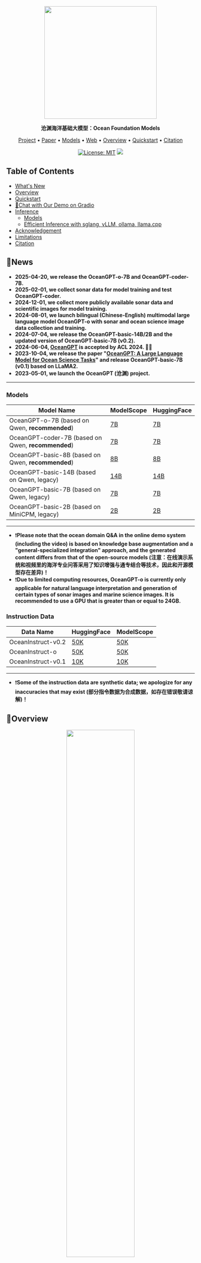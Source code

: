 
<div align="center">
<img src="figs/logo.jpg" width="300px">

**沧渊海洋基础大模型：Ocean Foundation Models**

<p align="center">
  <a href="https://github.com/zjunlp/OceanGPT">Project</a> •
  <a href="https://arxiv.org/abs/2310.02031">Paper</a> •
  <a href="https://huggingface.co/collections/zjunlp/oceangpt-664cc106358fdd9f09aa5157">Models</a> •
  <a href="http://oceangpt.blue/">Web</a> •
  <a href="#overview">Overview</a> •
  <a href="#quickstart">Quickstart</a> •
  <a href="#citation">Citation</a>
</p>

[![License: MIT](https://img.shields.io/badge/License-MIT-green.svg)](https://opensource.org/licenses/MIT)
![](https://img.shields.io/badge/PRs-Welcome-red)  


</div>

## Table of Contents

- <a href="#news">What's New</a>
- <a href="#overview">Overview</a>
- <a href="#quickstart">Quickstart</a>
- <a href="#chat-with-our-demo-on-gradio"> 🤗Chat with Our Demo on Gradio</a>
- <a href="#inference">Inference</a>
    - <a href="#models">Models</a>
    - <a href="#efficient-inference-with-sglang-vllm-ollama-llamacpp">Efficient Inference with sglang, vLLM, ollama, llama.cpp</a>
- <a href="#acknowledgement">Acknowledgement</a>
- <a href="#limitations">Limitations</a>
- <a href="#citation">Citation</a>

## 🔔News
- **2025-04-20, we release the OceanGPT-o-7B and OceanGPT-coder-7B.**
- **2025-02-01, we collect sonar data for model training and test OceanGPT-coder.**
- **2024-12-01, we collect more publicly available sonar data and scientific images for model training.**
- **2024-08-01, we launch bilingual (Chinese-English) multimodal large language model OceanGPT-o with sonar and ocean science image data collection and training.**
- **2024-07-04, we release the OceanGPT-basic-14B/2B and the updated version of OceanGPT-basic-7B (v0.2).**
- **2024-06-04, [OceanGPT](https://arxiv.org/abs/2310.02031) is accepted by ACL 2024. 🎉🎉**
- **2023-10-04, we release the paper "[OceanGPT: A Large Language Model for Ocean Science Tasks](https://arxiv.org/abs/2310.02031)" and release OceanGPT-basic-7B (v0.1) based on LLaMA2.**
- **2023-05-01, we launch the OceanGPT (沧渊) project.**
---

### Models

| Model Name        |        ModelScope                                                                                                              | HuggingFace                                                               |
|-------------------|-----------------------------------------------------------------------------------|-----------------------------------------------------------------------------------------|     
| OceanGPT-o-7B (based on Qwen, **recommended**)                      |<a href="https://modelscope.cn/models/ZJUNLP/OceanGPT-o-7B" target="_blank">7B</a>   | <a href="https://huggingface.co/zjunlp/OceanGPT-o-7B" target="_blank">7B</a> |
| OceanGPT-coder-7B (based on Qwen, **recommended**)                                                                      | <a href="https://modelscope.cn/models/ZJUNLP/OceanGPT-coder-7B" target="_blank">7B</a>                                                                        | <a href="https://huggingface.co/zjunlp/OceanGPT-coder-7B" target="_blank">7B</a>     
| OceanGPT-basic-8B (based on Qwen, **recommended**) |<a href="https://www.modelscope.cn/models/ZJUNLP/OceanGPT-basic-8B" target="_blank">8B</a>   | <a href="https://huggingface.co/zjunlp/OceanGPT-basic-8B" target="_blank">8B</a> |
| OceanGPT-basic-14B (based on Qwen, legacy) |<a href="https://modelscope.cn/models/ZJUNLP/OceanGPT-14B-v0.1" target="_blank">14B</a>   | <a href="https://huggingface.co/zjunlp/OceanGPT-14B-v0.1" target="_blank">14B</a> |
| OceanGPT-basic-7B (based on Qwen, legacy) |  <a href="https://modelscope.cn/models/ZJUNLP/OceanGPT-7b-v0.2" target="_blank">7B</a>    |  <a href="https://huggingface.co/zjunlp/OceanGPT-7b-v0.2" target="_blank">7B</a>   |
| OceanGPT-basic-2B (based on MiniCPM, legacy) | <a href="https://modelscope.cn/models/ZJUNLP/OceanGPT-2B-v0.1" target="_blank">2B</a>    |  <a href="https://huggingface.co/zjunlp/OceanGPT-2B-v0.1" target="_blank">2B</a>   |


---

- ❗**Please note that the ocean domain Q&A in the online demo system (including the video) is based on knowledge base augmentation and a "general-specialized integration" approach, and the generated content differs from that of the open-source models (注意：在线演示系统和视频里的海洋专业问答采用了知识增强与通专结合等技术，因此和开源模型存在差异)！**
- ❗**Due to limited computing resources, OceanGPT-o is currently only applicable for natural language interpretation and generation of certain types of sonar images and marine science images. It is recommended to use a GPU that is greater than or equal to 24GB.**

### Instruction Data

| Data Name        | HuggingFace                                                                                                                    | ModelScope                                                                |
|-------------------|----------------------------------------------------------------------------------- |-----------------------------------------------------------------------------------------|
| OceanInstruct-v0.2  | <a href="https://huggingface.co/datasets/zjunlp/OceanInstruct-v0.2" target="_blank">50K</a>   | <a href="https://modelscope.cn/datasets/ZJUNLP/OceanInstruct-v0.2" target="_blank">50K</a> |
| OceanInstruct-o  | <a href="https://huggingface.co/datasets/zjunlp/OceanInstruct-o" target="_blank">50K</a>  | <a href="https://modelscope.cn/datasets/ZJUNLP/OceanInstruct-o" target="_blank">50K</a> |
| OceanInstruct-v0.1  | <a href="https://huggingface.co/datasets/zjunlp/OceanInstruct-v0.1" target="_blank">10K</a>  | <a href="https://modelscope.cn/datasets/ZJUNLP/OceanInstruct-v0.1" target="_blank">10K</a> |
---
- ❗**Some of the instruction data are synthetic data; we apologize for any inaccuracies that may exist (部分指令数据为合成数据，如存在错误敬请谅解)！**

## 🌟Overview

<div align="center">
<img src="figs/overview.png" width="60%">
</div>

This is the OceanGPT (沧渊) project, which aims to build ocean foundation model.

- ❗**Disclaimer: This project is purely an academic exploration rather than a product(本项目仅为学术探索并非产品应用). Please be aware that due to the inherent limitations of large language models, there may be issues such as hallucinations.**

<div align="center">
<img src="figs/vedio.gif" width="60%">
</div>


## ⏩Quickstart

```
conda create -n py3.11 python=3.11
conda activate py3.11
pip install -r requirements.txt
```

### Download the model
#### Download from HuggingFace
```shell
git lfs install
git clone https://huggingface.co/zjunlp/OceanGPT-14B-v0.1
```
or
```
huggingface-cli download --resume-download zjunlp/OceanGPT-14B-v0.1 --local-dir OceanGPT-14B-v0.1 --local-dir-use-symlinks False
```
#### Download from WiseModel
```shell
git lfs install
git clone https://www.wisemodel.cn/zjunlp/OceanGPT-14B-v0.1.git
```
#### Download from ModelScope
```shell
git lfs install
git clone https://www.modelscope.cn/ZJUNLP/OceanGPT-14B-v0.1.git
```

### Inference
#### Inference by HuggingFace	
```python
from transformers import AutoModelForCausalLM, AutoTokenizer
import torch

device = "cuda" # the device to load the model onto
path = 'YOUR-MODEL-PATH'

model = AutoModelForCausalLM.from_pretrained(
    path,
    torch_dtype=torch.bfloat16,
    device_map="auto"
)
tokenizer = AutoTokenizer.from_pretrained(path)

prompt = "Which is the largest ocean in the world?"
messages = [
    {"role": "system", "content": "You are a helpful assistant."},
    {"role": "user", "content": prompt}
]
text = tokenizer.apply_chat_template(
    messages,
    tokenize=False,
    add_generation_prompt=True
)
model_inputs = tokenizer([text], return_tensors="pt").to(device)

generated_ids = model.generate(
    model_inputs.input_ids,
    max_new_tokens=512
)
generated_ids = [
    output_ids[len(input_ids):] for input_ids, output_ids in zip(model_inputs.input_ids, generated_ids)
]

response = tokenizer.batch_decode(generated_ids, skip_special_tokens=True)[0]
```
#### Inference by vllm
```python
from transformers import AutoTokenizer
from vllm import LLM, SamplingParams

path = 'YOUR-MODEL-PATH'

tokenizer = AutoTokenizer.from_pretrained(path)

prompt = "Which is the largest ocean in the world?"
messages = [
    {"role": "system", "content": "You are a helpful assistant."},
    {"role": "user", "content": prompt}
]
text = tokenizer.apply_chat_template(
    messages,
    tokenize=False,
    add_generation_prompt=True
)

sampling_params = SamplingParams(temperature=0.8, top_k=50)
llm = LLM(model=path)

response = llm.generate(text, sampling_params)
```

## 🤗Chat with Our Demo on Gradio

### Local WebUI Demo
You can easily deploy the interactive interface locally using the code we provide.

> 🔧 Before running, modify the model path (OceanGPT/OceanGPT-o/OceanGPT-coder's path) in app.py to your local model path.

```python
python app.py
```
Open `https://localhost:7860/` in browser and enjoy the interaction with OceanGPT.

### Online Demo <!-- omit in toc --> 

We provide users with an interactive Gradio demo accessible online.

Here is the demo about using OceanGPT:
<table>
    <tr>
        <td><img src="figs/3.png"></td>
        <td><img src="figs/4.png"></td>
    </tr>
</table>

1. Input your query (optional: upload an Word/PDF).

2. Choose the generation hyparameters.

3. Run and get results.

Here is the demo about using OceanGPT-o:
<table>
    <tr>
        <td><img src="figs/1.png"></td>
        <td><img src="figs/2.png"></td>
    </tr>
</table>

1. Input your query and upload an image.

2. Choose the generation hyparameters.

3. Run and get results.

Here is the demo about using OceanGPT-coder:
<table>
    <tr>
        <td><img src="figs/5.png"></td>
        <td><img src="figs/6.png"></td>
    </tr>
</table>

1. Input your query.

2. Choose the generation hyparameters.
  
3. Run and get code.

## 📌Inference

### Efficient Inference with sglang, vLLM, ollama, llama.cpp


<details>
<summary> sglang now officially supports Models based Qwen2.5-VL and Qwen2.5. Click to see. </summary>

1. Install sglang:
```shell
pip install --upgrade pip
pip install uv
uv pip install "sglang[all]>=0.4.6.post4"
```

2. Launch Server:
```python
import requests
from openai import OpenAI
from sglang.test.test_utils import is_in_ci

if is_in_ci():
    from patch import launch_server_cmd
else:
    from sglang.utils import launch_server_cmd

from sglang.utils import wait_for_server, print_highlight, terminate_process


server_process, port = launch_server_cmd(
    "python3 -m sglang.launch_server --model-path zjunlp/OceanGPT-o-7B --host 0.0.0.0"
)

wait_for_server(f"http://localhost:{port}")
```

3. Chat with Model
```python
import requests

url = f"http://localhost:{port}/v1/chat/completions"

data = {
    "model": "Qwen/Qwen2.5-VL-7B-Instruct",
    "messages": [
        {
            "role": "user",
            "content": [
                {"type": "text", "text": "What’s in this image?"},
                {
                    "type": "image_url",
                    "image_url": {
                        "url": "https://github.com/sgl-project/sglang/blob/main/test/lang/example_image.png?raw=true"
                    },
                },
            ],
        }
    ],
    "max_tokens": 300,
}

response = requests.post(url, json=data)
print_highlight(response.text)
```


  </details>



<details>
<summary> vLLM now officially supports Models based Qwen2.5-VL and Qwen2.5. Click to see. </summary>

1. Install vLLM(>=0.7.3):
```shell
pip install vllm
```

2. Run Example:
* [MLLM](https://docs.vllm.ai/en/latest/getting_started/examples/vision_language.html) 
* [LLM](https://docs.vllm.ai/en/latest/getting_started/quickstart.html) 
  </details>


<details> 
<summary>ollama now officially supports Models based Qwen2.5. Click to see.</summary>

Create a file named `Modelfile`
```shell
FROM ./OceanGPT.gguf
TEMPLATE "[INST] {{ .Prompt }} [/INST]"
```

Create the model in Ollama:
```shell
ollama create example -f Modelfile
```

Running the model:
```shell
ollama run example "What is your favourite condiment?"
```
  </details>

<details> 
<summary>llama.cpp now officially supports Models based Qwen2.5-hf convert to gguf. Click to see.</summary>

Download OceanGPT PyTorch model from huggingface to "OceanGPT" folder.

Clone llama.cpp and make:
```shell
git clone https://github.com/ggml-org/llama.cpp
cd llama.cpp
make llama-cli
```

And then convert PyTorch model to gguf files:
```shell
python convert-hf-to-gguf.py OceanGPT --outfile OceanGPT.gguf
```

Running the model:
```shell
./llama-cli -m OceanGPT.gguf \
    -co -cnv -p "Your prompt" \
    -fa -ngl 80 -n 512
```
  </details>

## 🌻Acknowledgement

OceanGPT (沧渊) is trained based on the open-sourced large language models including [Qwen](https://huggingface.co/Qwen), [MiniCPM](https://huggingface.co/collections/openbmb/minicpm-2b-65d48bf958302b9fd25b698f), [LLaMA](https://huggingface.co/meta-llama).

OceanGPT is trained based on the open-sourced data and tools including [Moos](https://github.com/moos-tutorials), [UATD](https://openi.pcl.ac.cn/OpenOrcinus_orca/URPC2021_sonar_images_dataset), [Forward-looking Sonar Detection Dataset](https://github.com/XingYZhu/Forward-looking-Sonar-Detection-Dataset), [NKSID](https://github.com/Jorwnpay/NK-Sonar-Image-Dataset), [SeabedObjects-KLSG](https://github.com/huoguanying/SeabedObjects-Ship-and-Airplane-dataset), [Marine Debris](https://github.com/mvaldenegro/marine-debris-fls-datasets/tree/master/md_fls_dataset/data/turntable-cropped).

Thanks for their great contributions!
## Limitations

- The model may have hallucination issues.

- Due to limited computational resources, OceanGPT-o currently only supports natural language generation for certain types of sonar images and ocean science images. OceanGPT-coder currently only supports MOOS code generation.
- We did not optimize the identity and the model may generate identity information similar to that of Qwen/MiniCPM/LLaMA/GPT series models.

- The model's output is influenced by prompt tokens, which may result in inconsistent results across multiple attempts.


### 🚩Citation

Please cite the following paper if you use OceanGPT in your work.

```bibtex
@article{bi2024oceangpt,
  title={OceanGPT: A Large Language Model for Ocean Science Tasks},
  author={Bi, Zhen and Zhang, Ningyu and Xue, Yida and Ou, Yixin and Ji, Daxiong and Zheng, Guozhou and Chen, Huajun},
  journal={arXiv preprint arXiv:2310.02031},
  year={2024}
}

```

---

